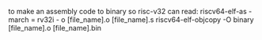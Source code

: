 to make an assembly code to binary so risc-v32 can read:
riscv64-elf-as -march = rv32i - o [file_name].o [file_name].s
riscv64-elf-objcopy -O binary [file_name].o [file_name].bin 
